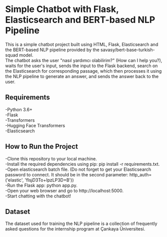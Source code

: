 # Simple Chatbot with Flask, Elasticsearch and BERT-based NLP Pipeline

This is a simple chatbot project built using HTML, Flask, Elasticsearch  and the BERT-based NLP pipeline provided by the savasy/bert-base-turkish-squad model.  <br>
The chatbot asks the user "nasıl yardımcı olabilirim?" (How can I help you?), waits for the user's input, sends the input to the Flask backend, search on the Elasticsearch for corresponding passage, which then processes it using the NLP pipeline to generate an answer, and sends the answer back to the user.
 <br>
## Requirements <br>
-Python 3.6+ <br>
-Flask <br>
-Transformers <br>
-Hugging Face Transformers <br>
-Elasticsearch <br>
## How to Run the Project 
-Clone this repository to your local machine. <br>
-Install the required dependencies using pip: pip install -r requirements.txt. <br>
-Open elasticsearch batch file. (Do not forget to get your Elasticsearch password to connect. It should be in the second parameter: http_auth=('elastic', 'fIs*jD*3To+IpzLP3D+B')) <br>
-Run the Flask app: python app.py. <br>
-Open your web browser and go to http://localhost:5000. <br>
-Start chatting with the chatbot! <br>
## Dataset
The dataset used for training the NLP pipeline is a collection of frequently asked questions for the internship program at Çankaya Üniversitesi.
